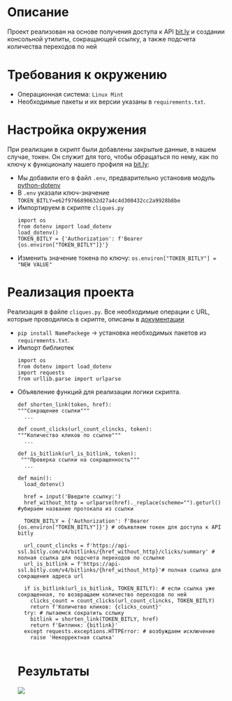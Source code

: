 # Описание
Проект реализован на основе получения доступа к API [bit.ly](https://bitly.com) и создании консольной утилиты, сокращающей ссылку, а также подсчета количества переходов по ней
# Требования к окружению
- Операционная система: `Linux Mint`
- Необходимые пакеты и их версии указаны в `requirements.txt`.
# Настройка окружения
При реализции в скрипт были добавлены закрытые данные, в нашем случае, токен. Он служит для того, чтобы обращаться по нему, как по ключу к функционалу нашего профиля на [bit.ly](https://bitly.com):
- Мы добавили его в файл `.env`, предварительно установив модуль [python-dotenv](https://pypi.org/project/python-dotenv/)
- В `.env` указали ключ-значение
  `TOKEN_BITLY=e62f9766890632d27a4c4d300432cc2a9928b8be`
- Импортируем в скрипте `cliques.py`
  ```
  import os
  from dotenv import load_dotenv
  load_dotenv()
  TOKEN_BITLY = {'Authorization': f'Bearer {os.environ["TOKEN_BITLY"]}'}
  ```
 - Изменить значение токена по ключу:
  `os.environ["TOKEN_BITLY"] = "NEW VALUE"`
  # Реализация проекта
  Реализация в файле `cliques.py`. Все необходимые операции с URL, которые проводились в скрипте, описаны в [документации](https://gist.github.com/dvmn-tasks/58f5fdf7b8eb61ea4ed1b528b74d1ab5#GetClicks)
  - `pip install NamePackege` -> установка необходимых пакетов из `requirements.txt`.
  - Импорт библиотек
    ```
    import os
    from dotenv import load_dotenv
    import requests
    from urllib.parse import urlparse
    ```
 - Объявление функций для реализации логики скрипта.
    ```
    def shorten_link(token, href):
    """Сокращение ссылки"""
      ...
    ```
    ```
    def count_clicks(url_count_clincks, token):
    """Количество кликов по ссылке"""
      ...
    ```
    ```
    def is_bitlink(url_is_bitlink, token):
     """Проверка ссылки на сокращенность"""
      ...
    ```
    ```
    def main():
      load_dotenv()

      href = input('Введите ссылку:')
      href_without_http = urlparse(href)._replace(scheme="").geturl() #убираем название протокала из ссылки

      TOKEN_BITLY = {'Authorization': f'Bearer {os.environ["TOKEN_BITLY"]}'} # объявляем токен для доступа к API bitly

      url_count_clincks = f'https://api-ssl.bitly.com/v4/bitlinks/{href_without_http}/clicks/summary' # полная ссылка для подсчета переходов по сслылке
      url_is_bitlink = f'https://api-ssl.bitly.com/v4/bitlinks/{href_without_http}'# полная ссылка для сокращения адреса url
      
      if is_bitlink(url_is_bitlink, TOKEN_BITLY): # если ссылка уже сокращенная, то возвращаем количество переходов по ней
        clicks_count = count_clicks(url_count_clincks, TOKEN_BITLY)
        return f'Количетво кликов: {clicks_count}'
      try: # пытаемся сократить сслыку
        bitlink = shorten_link(TOKEN_BITLY, href)
        return f'Битлинк: {bitlink}'
      except requests.exceptions.HTTPError: # возбуждаем исключение
        raise 'Некорректная ссылка'
      
    ```
    # Результаты
    ![](https://dvmn.org/filer/canonical/1610994077/769/)
